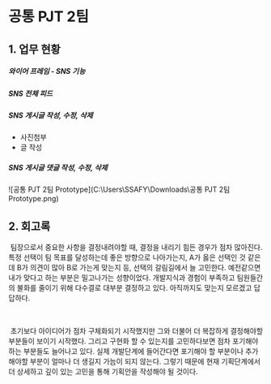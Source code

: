 # 공통 PJT 2팀

## 1. 업무 현황

##### 와이어 프레임 - SNS 기능

##### SNS 전체 피드

##### SNS 게시글 작성, 수정, 삭제

- 사진첨부
- 글 작성

##### SNS 게시글 댓글 작성, 수정, 삭제

![공통 PJT 2팀 Prototype](C:\Users\SSAFY\Downloads\공통 PJT 2팀 Prototype.png)

## 2. 회고록

​	팀장으로서 중요한 사항을 결정내려야할 때, 결정을 내리기 힘든 경우가 점차 많아진다. 특정 선택이 팀 목표를 달성하는데 좋은 방향으로 나아가는지, A가 옳은 선택인 것 같은데 B가 의견이 많아 B로 가는게 맞는지 등, 선택의 갈림길에서 늘 고민한다. 예전같으면 내가 맞다고 하는 부분은 밀고나가는 성향이었다. 개발지식과 경험이 부족하고 팀원들간의 불화를 줄이기 위해 다수결로 대부분 결정하고 있다. 아직까지도 맞는지 모르겠고 답답하다. 

​	

​	초기보다 아이디어가 점차 구체화되기 시작했지만 그와 더불어 더 복잡하게 결정해야할 부분들이 보이기 시작했다. 그리고 구현화 할 수 있는지를 고민하다보면 점차 포기해야하는 부분들도 늘어나고 있다. 실제 개발단계에 들어간다면 포기해야 할 부분이나 추가해야할 부분이 얼마나 더 생길지 가늠이 되지 않는다. 그렇기 때문에 현재 기획단계에서 더 상세하고 깊이 있는 고민을 통해 기획안을 작성해야 될 것이다.  